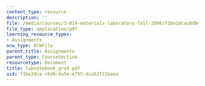 ```yaml
---
content_type: resource
description: ''
file: /media/courses/3-014-materials-laboratory-fall-2006/f1be2dcac6d84a5ee755dca52f22eaea_labnotebook_grad.pdf
file_type: application/pdf
learning_resource_types:
- Assignments
ocw_type: OCWFile
parent_title: Assignments
parent_type: CourseSection
resourcetype: Document
title: labnotebook_grad.pdf
uid: f1be2dca-c6d8-4a5e-e755-dca52f22eaea
---
```

